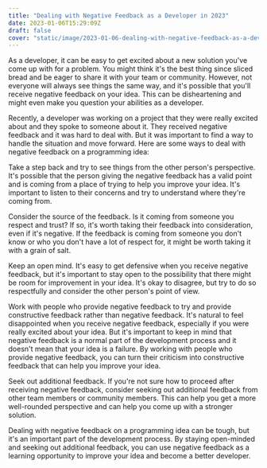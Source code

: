 ```yaml
---
title: "Dealing with Negative Feedback as a Developer in 2023"
date: 2023-01-06T15:29:09Z
draft: false
cover: "static/image/2023-01-06-dealing-with-negative-feedback-as-a-developer.jpg"
---
```


As a developer, it can be easy to get excited about a new solution you've come up with for a problem. You might think it's the best thing since sliced bread and be eager to share it with your team or community. However, not everyone will always see things the same way, and it's possible that you'll receive negative feedback on your idea. This can be disheartening and might even make you question your abilities as a developer.

Recently, a developer was working on a project that they were really excited about and they spoke to someone about it. They received negative feedback and it was hard to deal with. But it was important to find a way to handle the situation and move forward. Here are some ways to deal with negative feedback on a programming idea:

Take a step back and try to see things from the other person's perspective. It's possible that the person giving the negative feedback has a valid point and is coming from a place of trying to help you improve your idea. It's important to listen to their concerns and try to understand where they're coming from.

Consider the source of the feedback. Is it coming from someone you respect and trust? If so, it's worth taking their feedback into consideration, even if it's negative. If the feedback is coming from someone you don't know or who you don't have a lot of respect for, it might be worth taking it with a grain of salt.

Keep an open mind. It's easy to get defensive when you receive negative feedback, but it's important to stay open to the possibility that there might be room for improvement in your idea. It's okay to disagree, but try to do so respectfully and consider the other person's point of view.

Work with people who provide negative feedback to try and provide constructive feedback rather than negative feedback. It's natural to feel disappointed when you receive negative feedback, especially if you were really excited about your idea. But it's important to keep in mind that negative feedback is a normal part of the development process and it doesn't mean that your idea is a failure. By working with people who provide negative feedback, you can turn their criticism into constructive feedback that can help you improve your idea.

Seek out additional feedback. If you're not sure how to proceed after receiving negative feedback, consider seeking out additional feedback from other team members or community members. This can help you get a more well-rounded perspective and can help you come up with a stronger solution.

Dealing with negative feedback on a programming idea can be tough, but it's an important part of the development process. By staying open-minded and seeking out additional feedback, you can use negative feedback as a learning opportunity to improve your idea and become a better developer.
